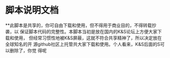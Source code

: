# 脚本说明文档     

**此脚本是共享的，你可自由下载和使用，但不得用于商业目的，不得转载抄袭，以
保证脚本代码的完整性。本脚本当初是放在国内的K&S论坛上方便大家下载和使用，
但经常习惯性地被K&S屏蔽，这就不符合共享精神了，所以决定放在全球知名的开
源github社区上托管共大家下载和使用。个人看来，K&S后面的S可以删除了，你觉
得呢
